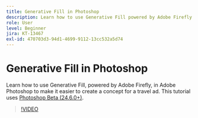 ```yaml
---
title: Generative Fill in Photoshop
description: Learn how to use Generative Fill powered by Adobe Firefly
role: User
level: Beginner
jira: KT-13467
exl-id: 470703d3-94d1-4699-9112-13cc532a5d74
---
```

# Generative Fill in Photoshop

Learn how to use Generative Fill, powered by Adobe Firefly, in Adobe Photoshop to make it easier to create a concept for a travel ad. This tutorial uses [Photoshop Beta (24.6.0+)](https://helpx.adobe.com/x-productkb/global/creative-cloud-beta.html).

>[!VIDEO](https://video.tv.adobe.com/v/3420537?quality=12&learn=on&hidetitle=true)
